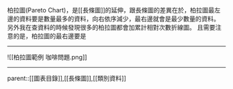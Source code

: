 柏拉圖(Pareto Chart)，是[[長條圖]]的延伸，跟長條圖的差異在於，柏拉圖最左邊的資料要是數量最多的資料，向右依序減少，最右邊就會是最少數量的資料。
另外我在查資料的時候發現很多的柏拉圖都會加累計相對次數折線圖。
且需要注意的是，柏拉圖的最右邊要是
- - -
![[柏拉圖範例 咖啡問題.png]]
- - -
parent::[[圖表目錄]],[[長條圖]],[[類別資料]]
